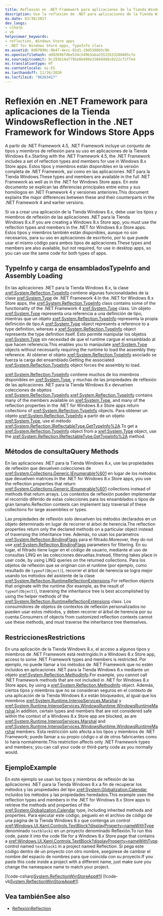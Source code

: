 ```yaml
---
title: Reflexión en .NET Framework para aplicaciones de la Tienda Windows
description: Use la reflexión de .NET para aplicaciones de la Tienda Windows. Hay un conjunto de tipos y miembros de reflexión que se pueden usar en las aplicaciones de la Tienda Windows, que están disponibles para la totalidad de .NET.
ms.date: 03/30/2017
dev_langs:
- csharp
- vb
helpviewer_keywords:
- reflection, Windows Store apps
- .NET for Windows Store apps, TypeInfo class
ms.assetid: 0d07090c-9b47-4ecc-81d1-29d539603c9b
ms.openlocfilehash: dd92696fdbe534c549b3aba25533533280485cfe
ms.sourcegitcommit: bc293b14af795e0e999e3304dd40c0222cf2ffe4
ms.translationtype: HT
ms.contentlocale: es-ES
ms.lasthandoff: 11/26/2020
ms.locfileid: "96263417"
---
```

# <a name="reflection-in-the-net-framework-for-windows-store-apps"></a><span data-ttu-id="8a626-104">Reflexión en .NET Framework para aplicaciones de la Tienda Windows</span><span class="sxs-lookup"><span data-stu-id="8a626-104">Reflection in the .NET Framework for Windows Store Apps</span></span>

<span data-ttu-id="8a626-105">A partir de .NET Framework 4.5, .NET Framework incluye un conjunto de tipos y miembros de reflexión para su uso en aplicaciones de la Tienda Windows 8.x.</span><span class="sxs-lookup"><span data-stu-id="8a626-105">Starting with the .NET Framework 4.5, the .NET Framework includes a set of reflection types and members for use in Windows 8.x Store apps.</span></span> <span data-ttu-id="8a626-106">Estos tipos y miembros están disponibles en la versión completa de .NET Framework, así como en las aplicaciones .NET para la Tienda Windows.</span><span class="sxs-lookup"><span data-stu-id="8a626-106">These types and members are available in the full .NET Framework as well as in the .NET for Windows Store apps.</span></span> <span data-ttu-id="8a626-107">En este documento se explican las diferencias principales entre estos y sus homólogos en .NET Framework 4 y versiones anteriores.</span><span class="sxs-lookup"><span data-stu-id="8a626-107">This document explains the major differences between these and their counterparts in the .NET Framework 4 and earlier versions.</span></span>  
  
 <span data-ttu-id="8a626-108">Si va a crear una aplicación de la Tienda Windows 8.x, debe usar los tipos y miembros de reflexión de las aplicaciones .NET para la Tienda Windows 8.x.</span><span class="sxs-lookup"><span data-stu-id="8a626-108">If you are creating a Windows 8.x Store app, you must use the reflection types and members in the .NET for Windows 8.x Store apps.</span></span> <span data-ttu-id="8a626-109">Estos tipos y miembros también están disponibles, aunque no son necesarios, para su uso en aplicaciones de escritorio, por lo que puede usar el mismo código para ambos tipos de aplicaciones.</span><span class="sxs-lookup"><span data-stu-id="8a626-109">These types and members are also available, but not required, for use in desktop apps, so you can use the same code for both types of apps.</span></span>  
  
## <a name="typeinfo-and-assembly-loading"></a><span data-ttu-id="8a626-110">TypeInfo y carga de ensamblados</span><span class="sxs-lookup"><span data-stu-id="8a626-110">TypeInfo and Assembly Loading</span></span>  

 <span data-ttu-id="8a626-111">En las aplicaciones .NET para la Tienda Windows 8.x, la clase <xref:System.Reflection.TypeInfo> contiene algunas funcionalidades de la clase <xref:System.Type> de .NET Framework 4.</span><span class="sxs-lookup"><span data-stu-id="8a626-111">In the .NET for Windows 8.x Store apps, the <xref:System.Reflection.TypeInfo> class contains some of the functionality of the .NET Framework 4 <xref:System.Type> class.</span></span> <span data-ttu-id="8a626-112">Un objeto <xref:System.Type> representa una referencia a una definición de tipo, mientras que un objeto <xref:System.Reflection.TypeInfo> representa la propia definición de tipo.</span><span class="sxs-lookup"><span data-stu-id="8a626-112">A <xref:System.Type> object represents a reference to a type definition, whereas a <xref:System.Reflection.TypeInfo> object represents the type definition itself.</span></span> <span data-ttu-id="8a626-113">Esto permite manipular los objetos <xref:System.Type> sin necesidad de que el runtime cargue el ensamblado al que hacen referencia.</span><span class="sxs-lookup"><span data-stu-id="8a626-113">This enables you to manipulate <xref:System.Type> objects without necessarily requiring the runtime to load the assembly they reference.</span></span> <span data-ttu-id="8a626-114">Al obtener el objeto <xref:System.Reflection.TypeInfo> asociado se fuerza la carga del ensamblado.</span><span class="sxs-lookup"><span data-stu-id="8a626-114">Getting the associated <xref:System.Reflection.TypeInfo> object forces the assembly to load.</span></span>  
  
 <span data-ttu-id="8a626-115"><xref:System.Reflection.TypeInfo> contiene muchos de los miembros disponibles en <xref:System.Type>, y muchas de las propiedades de reflexión de las aplicaciones .NET para la Tienda Windows 8.x devuelven colecciones de objetos <xref:System.Reflection.TypeInfo>.</span><span class="sxs-lookup"><span data-stu-id="8a626-115"><xref:System.Reflection.TypeInfo> contains many of the members available on <xref:System.Type>, and many of the reflection properties in the .NET for Windows 8.x Store apps return collections of <xref:System.Reflection.TypeInfo> objects.</span></span> <span data-ttu-id="8a626-116">Para obtener un objeto <xref:System.Reflection.TypeInfo> a partir de un objeto <xref:System.Type>, use el método <xref:System.Reflection.IReflectableType.GetTypeInfo%2A>.</span><span class="sxs-lookup"><span data-stu-id="8a626-116">To get a <xref:System.Reflection.TypeInfo> object from a <xref:System.Type> object, use the <xref:System.Reflection.IReflectableType.GetTypeInfo%2A> method.</span></span>  
  
## <a name="query-methods"></a><span data-ttu-id="8a626-117">Métodos de consulta</span><span class="sxs-lookup"><span data-stu-id="8a626-117">Query Methods</span></span>  

 <span data-ttu-id="8a626-118">En las aplicaciones .NET para la Tienda Windows 8.x, use las propiedades de reflexión que devuelven colecciones de <xref:System.Collections.Generic.IEnumerable%601> en lugar de los métodos que devuelven matrices.</span><span class="sxs-lookup"><span data-stu-id="8a626-118">In the .NET for Windows 8.x Store apps, you use the reflection properties that return <xref:System.Collections.Generic.IEnumerable%601> collections instead of methods that return arrays.</span></span> <span data-ttu-id="8a626-119">Los contextos de reflexión pueden implementar el recorrido diferido de estas colecciones para los ensamblados o tipos de gran tamaño.</span><span class="sxs-lookup"><span data-stu-id="8a626-119">Reflection contexts can implement lazy traversal of these collections for large assemblies or types.</span></span>  
  
 <span data-ttu-id="8a626-120">Las propiedades de reflexión solo devuelven los métodos declarados en un objeto determinado en lugar de recorrer el árbol de herencia.</span><span class="sxs-lookup"><span data-stu-id="8a626-120">The reflection properties return only the declared methods on a particular object instead of traversing the inheritance tree.</span></span> <span data-ttu-id="8a626-121">Además, no usan los parámetros <xref:System.Reflection.BindingFlags> para el filtrado.</span><span class="sxs-lookup"><span data-stu-id="8a626-121">Moreover, they do not use <xref:System.Reflection.BindingFlags> parameters for filtering.</span></span> <span data-ttu-id="8a626-122">En su lugar, el filtrado tiene lugar en el código de usuario, mediante el uso de consultas LINQ en las colecciones devueltas.</span><span class="sxs-lookup"><span data-stu-id="8a626-122">Instead, filtering takes place in user code, by using LINQ queries on the returned collections.</span></span> <span data-ttu-id="8a626-123">Para los objetos de reflexión que se originan con el runtime (por ejemplo, como resultado de `typeof(Object)`), recorrer el árbol de herencia se logra mejor usando los métodos del asistente de la clase <xref:System.Reflection.RuntimeReflectionExtensions>.</span><span class="sxs-lookup"><span data-stu-id="8a626-123">For reflection objects that originate with the runtime (for example, as the result of `typeof(Object)`), traversing the inheritance tree is best accomplished by using the helper methods of the <xref:System.Reflection.RuntimeReflectionExtensions> class.</span></span> <span data-ttu-id="8a626-124">Los consumidores de objetos de contextos de reflexión personalizados no pueden usar estos métodos, y deben recorrer el árbol de herencia por su cuenta.</span><span class="sxs-lookup"><span data-stu-id="8a626-124">Consumers of objects from customized reflection contexts cannot use these methods, and must traverse the inheritance tree themselves.</span></span>  
  
## <a name="restrictions"></a><span data-ttu-id="8a626-125">Restricciones</span><span class="sxs-lookup"><span data-stu-id="8a626-125">Restrictions</span></span>  

 <span data-ttu-id="8a626-126">En una aplicación de la Tienda Windows 8.x, el acceso a algunos tipos y miembros de .NET Framework está restringido.</span><span class="sxs-lookup"><span data-stu-id="8a626-126">In a Windows 8.x Store app, access to some .NET Framework types and members is restricted.</span></span> <span data-ttu-id="8a626-127">Por ejemplo, no puede llamar a los métodos de .NET Framework que no estén incluidos en aplicaciones .NET para la Tienda Windows 8.x mediante un objeto <xref:System.Reflection.MethodInfo>.</span><span class="sxs-lookup"><span data-stu-id="8a626-127">For example, you cannot call .NET Framework methods that are not included in .NET for Windows 8.x Store apps, by using a <xref:System.Reflection.MethodInfo> object.</span></span> <span data-ttu-id="8a626-128">Además, ciertos tipos y miembros que no se consideran seguros en el contexto de una aplicación de la Tienda Windows 8.x están bloqueados, al igual que los miembros <xref:System.Runtime.InteropServices.Marshal> y <xref:System.Runtime.InteropServices.WindowsRuntime.WindowsRuntimeMarshal>.</span><span class="sxs-lookup"><span data-stu-id="8a626-128">In addition, certain types and members that are not considered safe within the context of a Windows 8.x Store app are blocked, as are <xref:System.Runtime.InteropServices.Marshal> and <xref:System.Runtime.InteropServices.WindowsRuntime.WindowsRuntimeMarshal> members.</span></span> <span data-ttu-id="8a626-129">Esta restricción solo afecta a los tipos y miembros de .NET Framework; puede llamar a su propio código o al de otros fabricantes como lo haría normalmente.</span><span class="sxs-lookup"><span data-stu-id="8a626-129">This restriction affects only .NET Framework types and members; you can call your code or third-party code as you normally would.</span></span>  
  
## <a name="example"></a><span data-ttu-id="8a626-130">Ejemplo</span><span class="sxs-lookup"><span data-stu-id="8a626-130">Example</span></span>  

 <span data-ttu-id="8a626-131">En este ejemplo se usan los tipos y miembros de reflexión de las aplicaciones .NET para la Tienda Windows 8.x a fin de recuperar los métodos y las propiedades del tipo <xref:System.Globalization.Calendar>, incluidos los métodos y las propiedades heredados.</span><span class="sxs-lookup"><span data-stu-id="8a626-131">This example uses the reflection types and members in the .NET for Windows 8.x Store apps to retrieve the methods and properties of the <xref:System.Globalization.Calendar> type, including inherited methods and properties.</span></span> <span data-ttu-id="8a626-132">Para ejecutar este código, péguelo en el archivo de código de una página de la Tienda Windows 8.x que contenga un control <xref:Windows.UI.Xaml.Controls.TextBlock?displayProperty=nameWithType> denominado `textblock1` en un proyecto denominado Reflexión.</span><span class="sxs-lookup"><span data-stu-id="8a626-132">To run this code, paste it into the code file for a Windows 8.x Store page that contains a <xref:Windows.UI.Xaml.Controls.TextBlock?displayProperty=nameWithType> control named `textblock1` in a project named Reflection.</span></span> <span data-ttu-id="8a626-133">Si pega este código dentro de un proyecto con otro nombre, asegúrese de cambiar el nombre del espacio de nombres para que coincida con su proyecto.</span><span class="sxs-lookup"><span data-stu-id="8a626-133">If you paste this code inside a project with a different name, just make sure you change the namespace name to match your project.</span></span>  
  
 [!code-csharp[System.ReflectionWinStoreApp#1](../../../samples/snippets/csharp/VS_Snippets_CLR_System/system.reflectionwinstoreapp/cs/mainpage.xaml.cs#1)]
 [!code-vb[System.ReflectionWinStoreApp#1](../../../samples/snippets/visualbasic/VS_Snippets_CLR_System/system.reflectionwinstoreapp/vb/mainpage.xaml.vb#1)]  
  
## <a name="see-also"></a><span data-ttu-id="8a626-134">Vea también</span><span class="sxs-lookup"><span data-stu-id="8a626-134">See also</span></span>

- [<span data-ttu-id="8a626-135">Reflexión</span><span class="sxs-lookup"><span data-stu-id="8a626-135">Reflection</span></span>](reflection.md)
